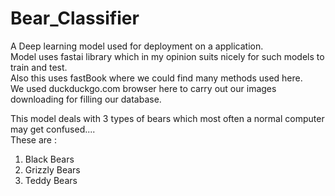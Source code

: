 # Bear_Classifier

A Deep learning model used for deployment on a application.\
Model uses fastai library which in my opinion suits nicely for such models to train and test.\
Also this uses fastBook where we could find many methods used here.\
We used duckduckgo.com browser here to carry out our images downloading for filling our database.

This model deals with 3 types of bears which most often a normal computer may get confused....\
These are :
1. Black Bears
2. Grizzly Bears
3. Teddy Bears
